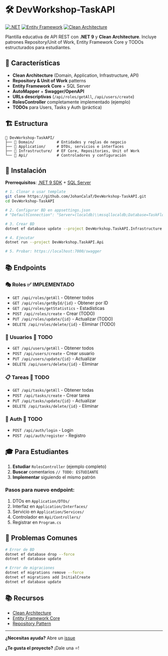 # 🛠️ DevWorkshop-TaskAPI

[![.NET](https://img.shields.io/badge/.NET-9.0-blue.svg)](https://dotnet.microsoft.com/)
[![Entity Framework](https://img.shields.io/badge/Entity%20Framework-9.0.7-green.svg)](https://docs.microsoft.com/en-us/ef/)
[![Clean Architecture](https://img.shields.io/badge/Architecture-Clean-orange.svg)](https://blog.cleancoder.com/uncle-bob/2012/08/13/the-clean-architecture.html)

Plantilla educativa de API REST con **.NET 9** y **Clean Architecture**. Incluye patrones Repository/Unit of Work, Entity Framework Core y TODOs estructurados para estudiantes.

## 🎯 Características

- **Clean Architecture** (Domain, Application, Infrastructure, API)
- **Repository & Unit of Work** patterns
- **Entity Framework Core** + SQL Server
- **AutoMapper** + **Swagger/OpenAPI**
- **URLs descriptivas** (`/api/roles/getAll`, `/api/users/create`)
- **RolesController** completamente implementado (ejemplo)
- **TODOs** para Users, Tasks y Auth (práctica)

## 🏗️ Estructura

```
📁 DevWorkshop-TaskAPI/
├── 📁 Domain/          # Entidades y reglas de negocio
├── 📁 Application/     # DTOs, servicios e interfaces
├── 📁 Infrastructure/  # EF Core, Repositories, Unit of Work
└── 📁 Api/             # Controladores y configuración
```

## 🚀 Instalación

**Prerrequisitos**: [.NET 9 SDK](https://dotnet.microsoft.com/download/dotnet/9.0) + [SQL Server](https://www.microsoft.com/sql-server/sql-server-downloads)

```bash
# 1. Clonar o usar template
git clone https://github.com/JohanCalaT/DevWorkshop-TaskAPI.git
cd DevWorkshop-TaskAPI

# 2. Configurar BD en appsettings.json
# "DefaultConnection": "Server=(localdb)\\mssqllocaldb;Database=TaskFlowProDB;Trusted_Connection=true"

# 3. Crear BD
dotnet ef database update --project DevWorkshop.TaskAPI.Infrastructure --startup-project DevWorkshop.TaskAPI.Api

# 4. Ejecutar
dotnet run --project DevWorkshop.TaskAPI.Api

# 5. Probar: https://localhost:7000/swagger
```

## 📚 Endpoints

### **🎭 Roles ✅ IMPLEMENTADO**
- `GET /api/roles/getAll` - Obtener todos
- `GET /api/roles/getById/{id}` - Obtener por ID
- `GET /api/roles/getStatistics` - Estadísticas
- `POST /api/roles/create` - Crear (TODO)
- `PUT /api/roles/update/{id}` - Actualizar (TODO)
- `DELETE /api/roles/delete/{id}` - Eliminar (TODO)

### **👥 Usuarios 📝 TODO**
- `GET /api/users/getAll` - Obtener todos
- `POST /api/users/create` - Crear usuario
- `PUT /api/users/update/{id}` - Actualizar
- `DELETE /api/users/delete/{id}` - Eliminar

### **📋 Tareas 📝 TODO**
- `GET /api/tasks/getAll` - Obtener todas
- `POST /api/tasks/create` - Crear tarea
- `PUT /api/tasks/update/{id}` - Actualizar
- `DELETE /api/tasks/delete/{id}` - Eliminar

### **🔐 Auth 📝 TODO**
- `POST /api/auth/login` - Login
- `POST /api/auth/register` - Registro

## 🎓 Para Estudiantes

1. **Estudiar** `RolesController` (ejemplo completo)
2. **Buscar** comentarios `// TODO: ESTUDIANTE`
3. **Implementar** siguiendo el mismo patrón

### **Pasos para nuevo endpoint:**
1. DTOs en `Application/DTOs/`
2. Interfaz en `Application/Interfaces/`
3. Servicio en `Application/Services/`
4. Controlador en `Api/Controllers/`
5. Registrar en `Program.cs`

## 🚨 Problemas Comunes

```bash
# Error de BD
dotnet ef database drop --force
dotnet ef database update

# Error de migraciones
dotnet ef migrations remove --force
dotnet ef migrations add InitialCreate
dotnet ef database update
```

## 📚 Recursos

- [Clean Architecture](https://blog.cleancoder.com/uncle-bob/2012/08/13/the-clean-architecture.html)
- [Entity Framework Core](https://docs.microsoft.com/en-us/ef/core/)
- [Repository Pattern](https://docs.microsoft.com/en-us/dotnet/architecture/microservices/microservice-ddd-cqrs-patterns/infrastructure-persistence-layer-design)

---

**¿Necesitas ayuda?** Abre un [issue](https://github.com/JohanCalaT/DevWorkshop-TaskAPI/issues)

**¿Te gusta el proyecto?** ¡Dale una ⭐!
